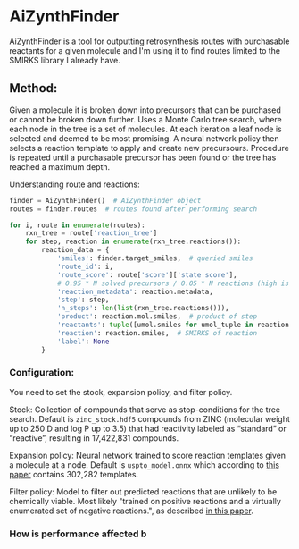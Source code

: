 # AiZynthFinder

AiZynthFinder is a tool for outputting retrosynthesis routes with purchasable reactants for a given molecule and I'm
using it to find routes limited to
the SMIRKS library I already have.

## Method:

Given a molecule it is broken down into precursors that can be purchased or cannot be broken down further. Uses a Monte
Carlo tree search, where each node in the tree is a set of molecules. At each iteration a leaf node is selected and
deemed
to be most promising. A neural network policy then selects a reaction template to apply and create new precursours.
Procedure is repeated until a purchasable precursor has been found or the tree has reached a maximum depth.

Understanding route and reactions:

```python
finder = AiZynthFinder()  # AiZynthFinder object
routes = finder.routes  # routes found after performing search

for i, route in enumerate(routes):
    rxn_tree = route['reaction_tree']
    for step, reaction in enumerate(rxn_tree.reactions()):
        reaction_data = {
            'smiles': finder.target_smiles,  # queried smiles
            'route_id': i,
            'route_score': route['score']['state score'],
            # 0.95 * N solved precursors / 0.05 * N reactions (high is good)
            'reaction_metadata': reaction.metadata,
            'step': step,
            'n_steps': len(list(rxn_tree.reactions())),
            'product': reaction.mol.smiles,  # product of step
            'reactants': tuple([umol.smiles for umol_tuple in reaction.reactants for umol in umol_tuple]),
            'reaction': reaction.smiles,  # SMIRKS of reaction
            'label': None
        }
```

### Configuration:

You need to set the stock, expansion policy, and filter policy.

Stock: Collection of compounds that serve as stop-conditions for the tree search. Default is `zinc_stock.hdf5` compounds
from ZINC (molecular weight up to 250 D and log P up to 3.5) that had reactivity labeled as “standard” or “reactive”,
resulting in 17,422,831 compounds.

Expansion policy: Neural network trained to score reaction templates given a molecule at a node. Default is
`uspto_model.onnx` which according to [this paper](https://pubs.rsc.org/en/content/articlelanding/2020/sc/c9sc04944d)
contains 302,282 templates.

Filter policy: Model to filter out predicted reactions that are unlikely to be chemically viable. Most likely "trained
on positive reactions and a virtually enumerated set of negative reactions.", as
described [in this paper](https://pubs.rsc.org/en/content/articlelanding/2020/sc/c9sc04944d).

### How is performance affected b